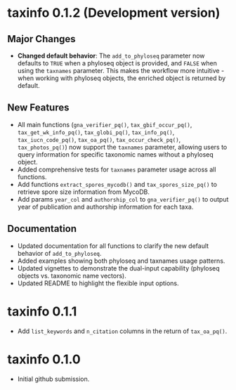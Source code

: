 # taxinfo 0.1.2 (Development version)

## Major Changes

- **Changed default behavior**: The `add_to_phyloseq` parameter now defaults to `TRUE` when a phyloseq object is provided, and `FALSE` when using the `taxnames` parameter. This makes the workflow more intuitive - when working with phyloseq objects, the enriched object is returned by default.

## New Features

- All main functions (`gna_verifier_pq()`, `tax_gbif_occur_pq()`, `tax_get_wk_info_pq()`, `tax_globi_pq()`, `tax_info_pq()`, `tax_iucn_code_pq()`, `tax_oa_pq()`, `tax_occur_check_pq()`, `tax_photos_pq()`) now support the `taxnames` parameter, allowing users to query information for specific taxonomic names without a phyloseq object. 
- Added comprehensive tests for `taxnames` parameter usage across all functions.
- Add functions `extract_spores_mycodb()` and `tax_spores_size_pq()` to retrieve spore size information from MycoDB. 
- Add params `year_col` and `authorship_col` to `gna_verifier_pq()` to output year of publication and authorship information for each taxa.

## Documentation

- Updated documentation for all functions to clarify the new default behavior of `add_to_phyloseq`.
- Added examples showing both phyloseq and taxnames usage patterns.
- Updated vignettes to demonstrate the dual-input capability (phyloseq objects vs. taxonomic name vectors).
- Updated README to highlight the flexible input options.

# taxinfo 0.1.1

- Add `list_keywords` and `n_citation` columns in the return of `tax_oa_pq()`.

# taxinfo 0.1.0

* Initial github submission.
